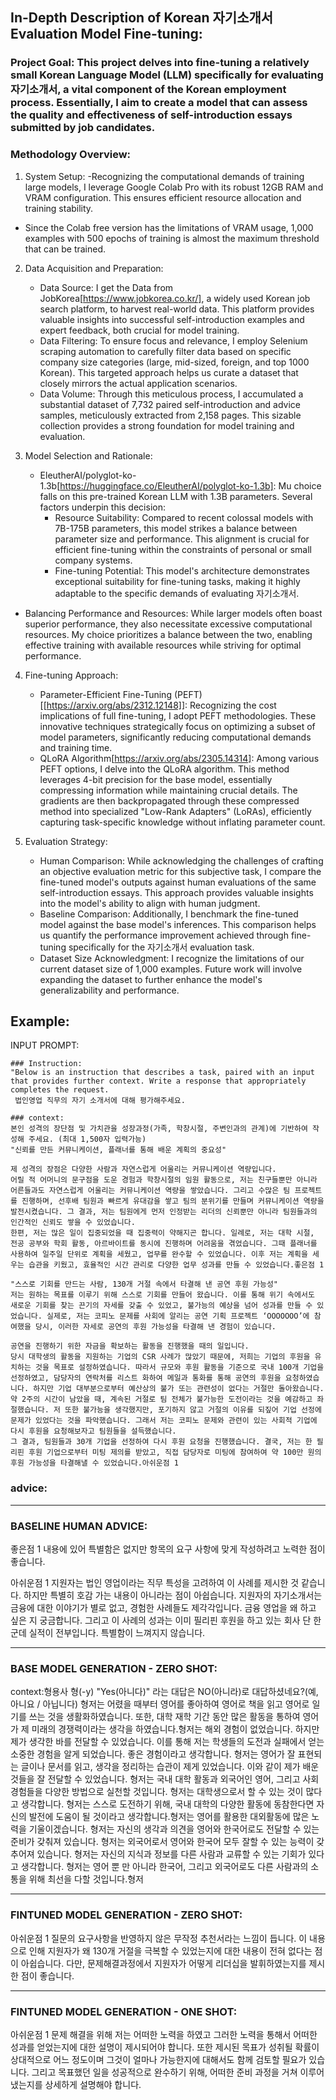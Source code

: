 ## In-Depth Description of Korean 자기소개서 Evaluation Model Fine-tuning:

### Project Goal: This project delves into fine-tuning a relatively small Korean Language Model (LLM) specifically for evaluating 자기소개서, a vital component of the Korean employment process. Essentially, I aim to create a model that can assess the quality and effectiveness of self-introduction essays submitted by job candidates.

### Methodology Overview:
  1. System Setup:
     -Recognizing the computational demands of training large models, I leverage Google Colab Pro with its robust 12GB RAM and VRAM configuration. This ensures efficient resource allocation and training stability.
   - Since the Colab free version has the limitations of VRAM usage, 1,000 examples with 500 epochs of training is almost the maximum threshold that can be trained.
     
2. Data Acquisition and Preparation:
   - Data Source: I get the Data from JobKorea[https://www.jobkorea.co.kr/], a widely used Korean job search platform, to harvest real-world data. This platform provides valuable insights into successful self-introduction examples and expert feedback, both crucial for model training.
   - Data Filtering: To ensure focus and relevance, I employ Selenium scraping automation to carefully filter data based on specific company size categories (large, mid-sized, foreign, and top 1000 Korean). This targeted approach helps us curate a dataset that closely mirrors the actual application scenarios.
   - Data Volume: Through this meticulous process, I accumulated a substantial dataset of 7,732 paired self-introduction and advice samples, meticulously extracted from 2,158 pages. This sizable collection provides a strong foundation for model training and evaluation.
     
3. Model Selection and Rationale:
   - EleutherAI/polyglot-ko-1.3b[https://huggingface.co/EleutherAI/polyglot-ko-1.3b]: Mu choice falls on this pre-trained Korean LLM with 1.3B parameters. Several factors underpin this decision:
      - Resource Suitability: Compared to recent colossal models with 7B-175B parameters, this model strikes a balance between parameter size and performance. This alignment is crucial for efficient fine-tuning within the constraints of personal or small company systems.
      - Fine-tuning Potential: This model's architecture demonstrates exceptional suitability for fine-tuning tasks, making it highly adaptable to the specific demands of evaluating 자기소개서.
- Balancing Performance and Resources: While larger models often boast superior performance, they also necessitate excessive computational resources. My choice prioritizes a balance between the two, enabling effective training with available resources while striving for optimal performance.
  
4. Fine-tuning Approach:
   - Parameter-Efficient Fine-Tuning (PEFT)[[https://arxiv.org/abs/2312.12148]]: Recognizing the cost implications of full fine-tuning, I adopt PEFT methodologies. These innovative techniques strategically focus on optimizing a subset of model parameters, significantly reducing computational demands and training time.
   - QLoRA Algorithm[https://arxiv.org/abs/2305.14314]: Among various PEFT options, I delve into the QLoRA algorithm. This method leverages 4-bit precision for the base model, essentially compressing information while maintaining crucial details. The gradients are then backpropagated through these compressed method into specialized "Low-Rank Adapters" (LoRAs), efficiently capturing task-specific knowledge without inflating parameter count.

5. Evaluation Strategy:
   - Human Comparison: While acknowledging the challenges of crafting an objective evaluation metric for this subjective task, I compare the fine-tuned model's outputs against human evaluations of the same self-introduction essays. This approach provides valuable insights into the model's ability to align with human judgment.
   - Baseline Comparison: Additionally, I benchmark the fine-tuned model against the base model's inferences. This comparison helps us quantify the performance improvement achieved through fine-tuning specifically for the 자기소개서 evaluation task.
   - Dataset Size Acknowledgment: I recognize the limitations of our current dataset size of 1,000 examples. Future work will involve expanding the dataset to further enhance the model's generalizability and performance.
  
Example:
---------------------------------------------------------------------------------------------------
INPUT PROMPT:

    ### Instruction:
    "Below is an instruction that describes a task, paired with an input that provides further context. Write a response that appropriately completes the request.
     법인영업 직무의 자기 소개서에 대해 평가해주세요.

    ### context:
    본인 성격의 장단점 및 가치관을 성장과정(가족, 학창시절, 주변인과의 관계)에 기반하여 작성해 주세요. (최대 1,500자 입력가능)
    "신뢰를 만든 커뮤니케이션, 플래너를 통해 배운 계획의 중요성"
    
    제 성격의 장점은 다양한 사람과 자연스럽게 어울리는 커뮤니케이션 역량입니다.
    어릴 적 어머니의 문구점을 도운 경험과 학창시절의 임원 활동으로, 저는 친구들뿐만 아니라 어른들과도 자연스럽게 어울리는 커뮤니케이션 역량을 쌓았습니다. 그리고 수많은 팀 프로젝트를 진행하며, 선후배 팀원과 빠르게 유대감을 쌓고 팀의 분위기를 만들며 커뮤니케이션 역량을 발전시켰습니다. 그 결과, 저는 팀원에게 먼저 인정받는 리더의 신뢰뿐만 아니라 팀원들과의 인간적인 신뢰도 쌓을 수 있었습니다.
    한편, 저는 많은 일이 집중되었을 때 집중력이 약해지곤 합니다. 일례로, 저는 대학 시절, 전공 공부와 학회 활동, 아르바이트를 동시에 진행하며 어려움을 겪었습니다. 그때 플래너를 사용하여 일주일 단위로 계획을 세웠고, 업무를 완수할 수 있었습니다. 이후 저는 계획을 세우는 습관을 키웠고, 효율적인 시간 관리로 다양한 업무 성과를 만들 수 있었습니다.좋은점 1
    
    "스스로 기회를 만드는 사람, 130개 거절 속에서 타결해 낸 공연 후원 가능성"
    저는 원하는 목표를 이루기 위해 스스로 기회를 만들어 왔습니다. 이를 통해 위기 속에서도 새로운 기회를 찾는 끈기의 자세를 갖출 수 있었고, 불가능의 예상을 넘어 성과를 만들 수 있었습니다. 실제로, 저는 코피노 문제를 사회에 알리는 공연 기획 프로젝트 ‘OOOOOOO’에 참여했을 당시, 이러한 자세로 공연의 후원 가능성을 타결해 낸 경험이 있습니다.
    
    공연을 진행하기 위한 자금을 확보하는 활동을 진행했을 때의 일입니다.
    당시 대학생의 활동을 지원하는 기업의 CSR 사례가 많았기 때문에, 저희는 기업의 후원을 유치하는 것을 목표로 설정하였습니다. 따라서 규모와 후원 활동을 기준으로 국내 100개 기업을 선정하였고, 담당자의 연락처를 리스트 화하여 메일과 통화를 통해 공연의 후원을 요청하였습니다. 하지만 기업 대부분으로부터 예산상의 불가 또는 관련성이 없다는 거절만 돌아왔습니다.
    약 2주의 시간이 남았을 때, 계속된 거절로 팀 전체가 불가능한 도전이라는 것을 예감하고 좌절했습니다. 저 또한 불가능을 생각했지만, 포기하지 않고 거절의 이유를 되짚어 기업 선정에 문제가 있었다는 것을 파악했습니다. 그래서 저는 코피노 문제와 관련이 있는 사회적 기업에 다시 후원을 요청해보자고 팀원들을 설득했습니다.
    그 결과, 팀원들과 30개 기업을 선정하여 다시 후원 요청을 진행했습니다. 결국, 저는 한 필리핀 후원 기업으로부터 미팅 제의를 받았고, 직접 담당자로 미팅에 참여하여 약 100만 원의 후원 가능성을 타결해낼 수 있었습니다.아쉬운점 1

### advice:
    
---------------------------------------------------------------------------------------------------
### BASELINE HUMAN ADVICE:
좋은점 1 내용에 있어 특별함은 없지만 항목의 요구 사항에 맞게 작성하려고 노력한 점이 좋습니다.

아쉬운점 1 지원자는 법인 영업이라는 직무 특성을 고려하여 이 사례를 제시한 것 같습니다. 하지만 특별히 호감 가는 내용이 아니라는 점이 아쉽습니다. 지원자의 자기소개서는 금융에 대한 이야기가 별로 없고, 경험한 사례들도 제각각입니다. 금융 영업을 왜 하고 싶은 지 궁금합니다. 그리고 이 사례의 성과는 이미 필리핀 후원을 하고 있는 회사 단 한 군데 실적이 전부입니다. 특별함이 느껴지지 않습니다.

---------------------------------------------------------------------------------------------------
### BASE MODEL GENERATION - ZERO SHOT:

context:형용사 형(-y) "Yes(아니다)" 라는 대답은 NO(아니라)로 대답하셨네요?(예, 아니요 / 아닙니다) 형저는 어렸을 때부터 영어를 좋아하여 영어로 책을 읽고 영어로 일기를 쓰는 것을 생활화하였습니다. 또한, 대학 재학 기간 동안 많은 활동을 통하여 영어가 제 미래의 경쟁력이라는 생각을 하였습니다.형저는 해외 경험이 없었습니다. 하지만 제가 생각한 바를 전달할 수 있었습니다. 이를 통해 저는 학생들의 도전과 실패에서 얻는 소중한 경험을 알게 되었습니다. 좋은 경험이라고 생각합니다. 형저는 영어가 잘 표현되는 글이나 문서를 읽고, 생각을 정리하는 습관이 제게 있었습니다. 이와 같이 제가 배운 것들을 잘 전달할 수 있었습니다. 형저는 국내 대학 활동과 외국어인 영어, 그리고 사회 경험들을 다양한 방법으로 실천할 것입니다. 형저는 대학생으로서 할 수 있는 것이 많다고 생각합니다. 형저는 스스로 도전하기 위해, 국내 대학의 다양한 활동에 동참한다면 자신의 발전에 도움이 될 것이라고 생각합니다.형저는 영어를 활용한 대외활동에 많은 노력을 기울이겠습니다. 형저는 자신의 생각과 의견을 영어와 한국어로도 전달할 수 있는 준비가 갖춰져 있습니다. 형저는 외국어로서 영어와 한국어 모두 잘할 수 있는 능력이 갖추어져 있습니다. 형저는 자신의 지식과 정보를 다른 사람과 교류할 수 있는 기회가 있다고 생각합니다. 형저는 영어 뿐 만 아니라 한국어, 그리고 외국어로도 다른 사람과의 소통을 위해 최선을 다할 것입니다.형저

---------------------------------------------------------------------------------------------------
### FINTUNED MODEL GENERATION - ZERO SHOT:
   아쉬운점 1 질문의 요구사항을 반영하지 않은 무작정 추천서라는 느낌이 듭니다. 이 내용으로 인해 지원자가 왜 130개 거절을 극복할 수 있었는지에 대한 내용이 전혀 없다는 점이 아쉽습니다. 다만, 문제해결과정에서 지원자가 어떻게 리더십을 발휘하였는지를 제시한 점이 좋습니다.
    
---------------------------------------------------------------------------------------------------
### FINTUNED MODEL GENERATION - ONE SHOT:
  아쉬운점 1 문제 해결을 위해 저는 어떠한 노력을 하였고 그러한 노력을 통해서 어떠한 성과를 얻었는지에 대한 설명이 제시되어야 합니다. 또한 제시된 목표가 성취될 확률이 상대적으로 어느 정도이며 그것이 얼마나 가능한지에 대해서도 함께 검토할 필요가 있습니다. 그리고 목표했던 일을 성공적으로 완수하기 위해, 어떠한 준비 과정을 거쳐 이루어냈는지를 상세하게 설명해야 합니다.
